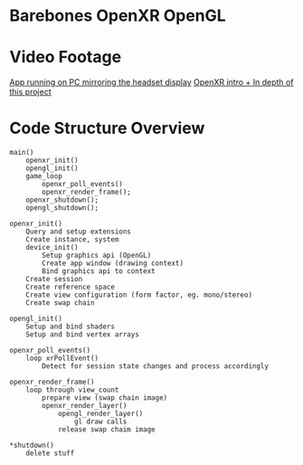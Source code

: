 # Barebones OpenXR OpenGL

# Video Footage
[App running on PC mirroring the headset display](https://www.youtube.com/watch?v=gScJ7H8TbW0)
[OpenXR intro + In depth of this project](https://www.youtube.com/watch?v=V_GHBv7CrOI&t=328s)

# Code Structure Overview
```
main()
    openxr_init()
    opengl_init()
    game_loop
        openxr_poll_events()
        openxr_render_frame();
    openxr_shutdown();
    opengl_shutdown();

openxr_init()
    Query and setup extensions
    Create instance, system
    device_init()
        Setup graphics api (OpenGL)
        Create app window (drawing context)
        Bind graphics api to context
    Create session
    Create reference space
    Create view configuration (form factor, eg. mono/stereo)
    Create swap chain

opengl_init()
    Setup and bind shaders
    Setup and bind vertex arrays

openxr_poll_events()
    loop xrPollEvent()
        Detect for session state changes and process accordingly

openxr_render_frame()
    loop through view_count
        prepare view (swap chain image)
        openxr_render_layer()
            opengl_render_layer()
                gl draw calls
            release swap chaim image

*shutdown()
    delete stuff
```
